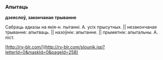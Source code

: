 ### Апытаць
**дзеяслоў, закончанае трыванне**

Сабраць адказы на якія-н. пытанні. А. усіх прысутных. || незакончанае трыванне: апытваць. || назоўнік: апытанне. || прыметнік: апытальны. А. ліст.

<a rel="author">[http://rv-blr.com/](http://rv-blr.com/slounik.jsp?letterId=0&maskId=0&pageId=258)</a>
